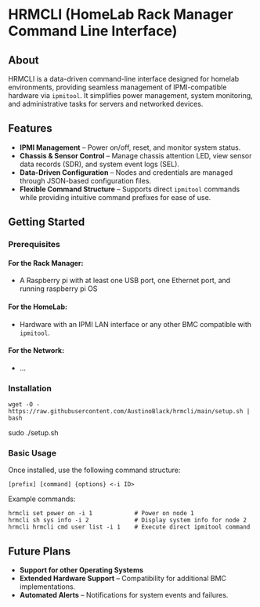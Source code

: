 # HRMCLI (HomeLab Rack Manager Command Line Interface)

## About
HRMCLI is a data-driven command-line interface designed for homelab environments, providing seamless management of IPMI-compatible hardware via `ipmitool`. It simplifies power management, system monitoring, and administrative tasks for servers and networked devices.

## Features
- **IPMI Management** – Power on/off, reset, and monitor system status.
- **Chassis & Sensor Control** – Manage chassis attention LED, view sensor data records (SDR), and system event logs (SEL).
- **Data-Driven Configuration** – Nodes and credentials are managed through JSON-based configuration files.
- **Flexible Command Structure** – Supports direct `ipmitool` commands while providing intuitive command prefixes for ease of use.

## Getting Started
### Prerequisites
#### For the Rack Manager:
- A Raspberry pi with at least one USB port, one Ethernet port, and running raspberry pi OS

#### For the HomeLab:
- Hardware with an IPMI LAN interface or any other BMC compatible with `ipmitool`.

#### For the Network:
- ...

### Installation
```
wget -O - https://raw.githubusercontent.com/AustinoBlack/hrmcli/main/setup.sh | bash
```
sudo ./setup.sh

### Basic Usage
Once installed, use the following command structure:
```
[prefix] [command] {options} <-i ID>
```
Example commands:
```
hrmcli set power on -i 1            # Power on node 1
hrmcli sh sys info -i 2             # Display system info for node 2
hrmcli hrmcli cmd user list -i 1    # Execute direct ipmitool command
```

## Future Plans
- **Support for other Operating Systems**
- **Extended Hardware Support** – Compatibility for additional BMC implementations.
- **Automated Alerts** – Notifications for system events and failures.


